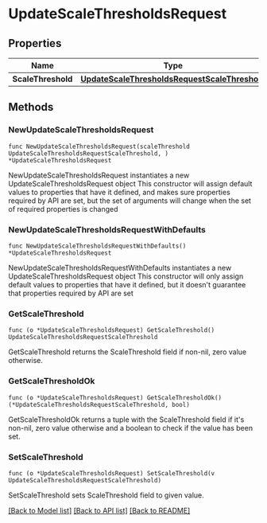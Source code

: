 # UpdateScaleThresholdsRequest

## Properties

Name | Type | Description | Notes
------------ | ------------- | ------------- | -------------
**ScaleThreshold** | [**UpdateScaleThresholdsRequestScaleThreshold**](UpdateScaleThresholdsRequestScaleThreshold.md) |  | 

## Methods

### NewUpdateScaleThresholdsRequest

`func NewUpdateScaleThresholdsRequest(scaleThreshold UpdateScaleThresholdsRequestScaleThreshold, ) *UpdateScaleThresholdsRequest`

NewUpdateScaleThresholdsRequest instantiates a new UpdateScaleThresholdsRequest object
This constructor will assign default values to properties that have it defined,
and makes sure properties required by API are set, but the set of arguments
will change when the set of required properties is changed

### NewUpdateScaleThresholdsRequestWithDefaults

`func NewUpdateScaleThresholdsRequestWithDefaults() *UpdateScaleThresholdsRequest`

NewUpdateScaleThresholdsRequestWithDefaults instantiates a new UpdateScaleThresholdsRequest object
This constructor will only assign default values to properties that have it defined,
but it doesn't guarantee that properties required by API are set

### GetScaleThreshold

`func (o *UpdateScaleThresholdsRequest) GetScaleThreshold() UpdateScaleThresholdsRequestScaleThreshold`

GetScaleThreshold returns the ScaleThreshold field if non-nil, zero value otherwise.

### GetScaleThresholdOk

`func (o *UpdateScaleThresholdsRequest) GetScaleThresholdOk() (*UpdateScaleThresholdsRequestScaleThreshold, bool)`

GetScaleThresholdOk returns a tuple with the ScaleThreshold field if it's non-nil, zero value otherwise
and a boolean to check if the value has been set.

### SetScaleThreshold

`func (o *UpdateScaleThresholdsRequest) SetScaleThreshold(v UpdateScaleThresholdsRequestScaleThreshold)`

SetScaleThreshold sets ScaleThreshold field to given value.



[[Back to Model list]](../README.md#documentation-for-models) [[Back to API list]](../README.md#documentation-for-api-endpoints) [[Back to README]](../README.md)


